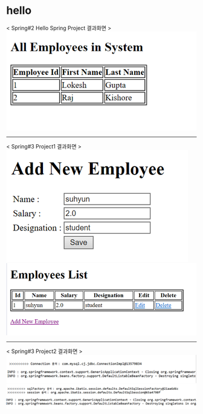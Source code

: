 # hello

< Spring#2 Hello Spring Project 결과화면 ><br>
<img src="https://github.com/21700119/hello/blob/master/HelloSpring/spring%232-1.png">
<hr>
< Spring#3 Project1 결과화면 ><br>
<img src="https://github.com/21700119/hello/blob/master/HelloSpring/spring%233-1.png">
<img src="https://github.com/21700119/hello/blob/master/HelloSpring/spring%233-2.png">
<hr>
< Spring#3 Project2 결과화면 ><br>
<img src="https://github.com/21700119/hello/blob/master/HelloSpring/spring%233-3.png">
<img src="https://github.com/21700119/hello/blob/master/HelloSpring/spring%233-4.png">
